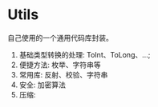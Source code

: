 # Utils
自己使用的一个通用代码库封装。

1. 基础类型转换的处理: ToInt、ToLong、...;
2. 便捷方法: 枚举、字符串等
3. 常用库: 反射、校验、字符串
4. 安全: 加密算法
5. 压缩: 